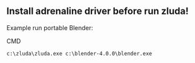 ## Install adrenaline driver before run zluda!


Example run portable Blender:


CMD
```shell
c:\zluda\zluda.exe c:\blender-4.0.0\blender.exe
```


